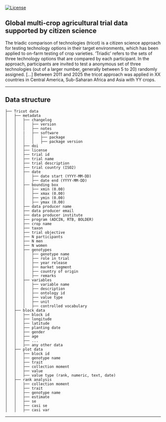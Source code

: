 <!-- badges: start -->
[![License](https://img.shields.io/badge/license%20-%20CC%20BY%20SA%204.0%20-%20%233182bd)](https://creativecommons.org/licenses/by-sa/4.0/legalcode.en) 
<!-- badges: end --> 

## Global multi-crop agricultural trial data supported by citizen science

The triadic comparison of technologies (tricot) is a citizen science approach for testing technology options in their target environments, which has been applied to on-farm testing of crop varieties. ‘Triadic’ refers to the sets of three technology options that are compared by each participant. In the approach, participants are invited to test a anonymous set of three technologies (out of a larger number, generally between 5 to 20) randomly assigned. […] Between 2011 and 2025 the tricot approach was applied in XX countries in Central America, Sub-Saharan Africa and Asia with YY crops.

---

## Data structure

``` text
├── Tricot data 
│   ├── metadata
│   │   ├── changelog
│   │   │   ├── version
│   │   │   ├── notes
│   │   |   ├── software
│   │   │   │   ├── package
│   │   │   │   ├── package version
│   │   ├── doi
│   │   ├── license
│   │   ├── trial id
│   │   ├── trial name
│   │   ├── trial description
│   │   ├── trial country (ISO2)
│   │   ├── date
│   │   │   ├── date start (YYYY-MM-DD)
│   │   │   ├── date end (YYYY-MM-DD)
│   │   ├── bounding box
│   │   │   ├── xmin (0.00)
│   │   │   ├── xmax (0.00)
│   │   │   ├── ymin (0.00)
│   │   │   ├── ymax (0.00)
│   │   ├── data producer name
│   │   ├── data producer email
│   │   ├── data producer institute
│   │   ├── program (ADCIN, RTB, BOLDER)
│   │   ├── crop name
│   │   ├── taxon
│   │   ├── trial objective
│   │   ├── N participants
│   │   ├── N men
│   │   ├── N women
│   │   ├── genotypes
│   │   │   ├── genotype name
│   │   │   ├── role in trial
│   │   │   ├── year release
│   │   │   ├── market segment
│   │   │   ├── country of origin
│   │   │   ├── remarks
│   │   ├── variables
│   │   │   ├── variable name
│   │   │   ├── description
│   │   │   ├── ontology id
│   │   │   ├── value type
│   │   │   ├── unit
│   │   │   ├── controlled vocabulary
│   ├── block data
│   │   ├── block id
│   │   ├── longitude
│   │   ├── latitude
│   │   ├── planting date
│   │   ├── gender
│   │   ├── age
│   │   ├── ...
│   │   ├── any other data
│   ├── plot data
│   │   ├── block id
│   │   ├── genotype name
│   │   ├── trait
│   │   ├── collection moment 
│   │   ├── value
│   │   ├── value type (rank, numeric, text, date)
│   ├── rank analysis
│   │   ├── collection moment
│   │   ├── trait
│   │   ├── genotype name
│   │   ├── estimate
│   │   ├── se
│   │   ├── casi se
│   │   ├── casi var
```


---

